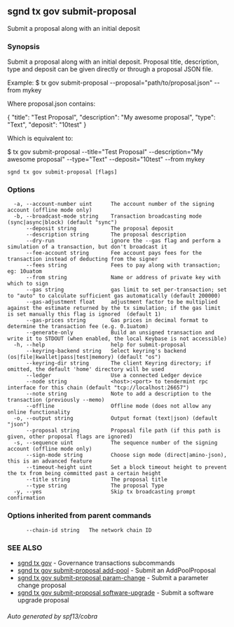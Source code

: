 ## sgnd tx gov submit-proposal

Submit a proposal along with an initial deposit

### Synopsis

Submit a proposal along with an initial deposit.
Proposal title, description, type and deposit can be given directly or through a proposal JSON file.

Example:
$ <appd> tx gov submit-proposal --proposal="path/to/proposal.json" --from mykey

Where proposal.json contains:

{
  "title": "Test Proposal",
  "description": "My awesome proposal",
  "type": "Text",
  "deposit": "10test"
}

Which is equivalent to:

$ <appd> tx gov submit-proposal --title="Test Proposal" --description="My awesome proposal" --type="Text" --deposit="10test" --from mykey

```
sgnd tx gov submit-proposal [flags]
```

### Options

```
  -a, --account-number uint      The account number of the signing account (offline mode only)
  -b, --broadcast-mode string    Transaction broadcasting mode (sync|async|block) (default "sync")
      --deposit string           The proposal deposit
      --description string       The proposal description
      --dry-run                  ignore the --gas flag and perform a simulation of a transaction, but don't broadcast it
      --fee-account string       Fee account pays fees for the transaction instead of deducting from the signer
      --fees string              Fees to pay along with transaction; eg: 10uatom
      --from string              Name or address of private key with which to sign
      --gas string               gas limit to set per-transaction; set to "auto" to calculate sufficient gas automatically (default 200000)
      --gas-adjustment float     adjustment factor to be multiplied against the estimate returned by the tx simulation; if the gas limit is set manually this flag is ignored  (default 1)
      --gas-prices string        Gas prices in decimal format to determine the transaction fee (e.g. 0.1uatom)
      --generate-only            Build an unsigned transaction and write it to STDOUT (when enabled, the local Keybase is not accessible)
  -h, --help                     help for submit-proposal
      --keyring-backend string   Select keyring's backend (os|file|kwallet|pass|test|memory) (default "os")
      --keyring-dir string       The client Keyring directory; if omitted, the default 'home' directory will be used
      --ledger                   Use a connected Ledger device
      --node string              <host>:<port> to tendermint rpc interface for this chain (default "tcp://localhost:26657")
      --note string              Note to add a description to the transaction (previously --memo)
      --offline                  Offline mode (does not allow any online functionality
  -o, --output string            Output format (text|json) (default "json")
      --proposal string          Proposal file path (if this path is given, other proposal flags are ignored)
  -s, --sequence uint            The sequence number of the signing account (offline mode only)
      --sign-mode string         Choose sign mode (direct|amino-json), this is an advanced feature
      --timeout-height uint      Set a block timeout height to prevent the tx from being committed past a certain height
      --title string             The proposal title
      --type string              The proposal Type
  -y, --yes                      Skip tx broadcasting prompt confirmation
```

### Options inherited from parent commands

```
      --chain-id string   The network chain ID
```

### SEE ALSO

* [sgnd tx gov](sgnd_tx_gov.md)	 - Governance transactions subcommands
* [sgnd tx gov submit-proposal add-pool](sgnd_tx_gov_submit-proposal_add-pool.md)	 - Submit an AddPoolProposal
* [sgnd tx gov submit-proposal param-change](sgnd_tx_gov_submit-proposal_param-change.md)	 - Submit a parameter change proposal
* [sgnd tx gov submit-proposal software-upgrade](sgnd_tx_gov_submit-proposal_software-upgrade.md)	 - Submit a software upgrade proposal

###### Auto generated by spf13/cobra
